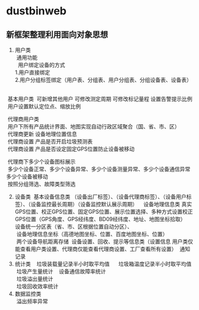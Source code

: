 # dustbinweb

## 新框架整理利用面向对象思想

1. 用户类  
  通用功能  
  用户绑定设备的方式  
  1.用户直接绑定  
  2.用户分组标签绑定（用户表、分组表、用户分组表、分组设备表、设备表）    

  基本用户类  可新增其他用户 可修改测定周期 可修改标记量程 设置告警提示比例   
  用户设置默认定位点、缩放比例  
  
  代理商用户类   
  用户下所有产品统计界面、地图实现自动行政区域聚合（国、省、市、区）  
  代理商更新 设备地理位置信息   
  代理商设置 产品是否开启垃圾预测表   
  代理商设置 产品是否设定固定GPS位置防止设备被移动  
  
  代理商下多少个设备图标展示  
  多少个设备正常、多少个设备异常、多少个设备测量异常、多少个设备通信异常 多少个设备被移动  
  按照分组筛选、故障类型筛选  
  
 
2. 设备类
  基本设备信息类 （设备出厂标签）、（设备代理商标签）、（设备用户标签）、（设备监控最长周期）（设备监控默认展示周期）    
  设备地理信息类 真实GPS位置、校正GPS位置、固定GPS位置、展示位置选择、多种方式设置校正GPS位置（GPS角度、GPS经纬度、BD09经纬度、地址、地图坐标拾取）  
  设备统一分区表（省、市、区根据位置自动分区）、  
  设备地理信息坐标（高德地图坐标、位置、百度地图坐标、位置）  
  两个设备导航距离存储
  设备设置、回收、提示等信息类（设置信息 用户类仅能查看用户类设置、代理商仅能查看代理商设置、工厂查看所有设置）
  通知记录  
3. 统计类  
  垃圾装载量记录半小时取平均值    
  垃圾箱温度记录半小时取平均值  
  垃圾产生量统计   
  设备通信故障率统计  
  垃圾溢出量统计   
  垃圾回收效率统计  
4. 数据监控类  
  溢出频率异常  
  

